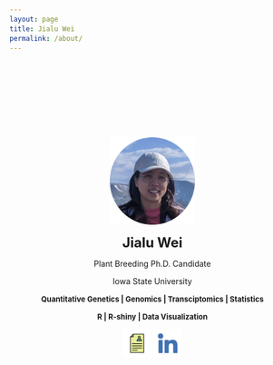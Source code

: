 ```yaml
---
layout: page
title: Jialu Wei
permalink: /about/
---
```


<p align=center>
  <br/><br/><br/><br/><br/><br/><br/><br/>
  <img src ='/public/img/Wei/jlwei.png' width = '150' style="margin-top=:50px;">
</p>

<p align=center style='margin-top:12px;'>
  <b><font size ='+2'>Jialu Wei</font></b>
</p>

<p align=center style='margin-top:8px;'>
  Plant Breeding Ph.D. Candidate
</p>
<p align=center style='margin-top:8px;'>
  Iowa State University
</p>

<p align=center style='margin-top:5px;'>
  <b><font size ='-1'>Quantitative Genetics | Genomics | Transciptomics | Statistics </font></b>
</p>
<p align=center style='margin-top:5px;'>
  <b><font size ='-1'> R | R-shiny | Data Visualization</font></b>
</p>

<p align=center style='margin-top:7px;'>
  <a href="/public/file/Wei_CV_v2_3-page_Feb2022.pdf" class="image fit"><img src ='/public/img/CVlogo.png' width = '50' style="margin-top=:150px;"></a>
  <a href="https://www.linkedin.com/in/jialu-wei-a08442183"><img src ='/public/img/Linkedin-logo.png' width = '50' style="margin-top=:150px;"></a>
</p>


